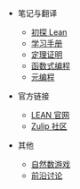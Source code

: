 
* 笔记与翻译
  * [初探 Lean](https://lean.lookeng.cn/glimpse)
  * [学习手册](https://lean.lookeng.cn/official)
  * [定理证明](https://lean.lookeng.cn/tp-lean)
  * [函数式编程](https://lean.lookeng.cn/fp-lean)
  * [元编程](https://lean.lookeng.cn/meta)

* 官方链接
  * [LEAN 官网](https://leanprover.github.io/)
  * [Zulip 社区](https://leanprover.zulipchat.com/)

* 其他
  * [自然数游戏](https://adam.math.hhu.de/#/game/nng)
  * [前沿讨论](https://lookeng.cn/tags/zulip)
